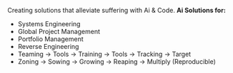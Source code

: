 Creating solutions that alleviate suffering with Ai & Code.
**Ai Solutions for:**
- Systems Engineering
- Global Project Management
- Portfolio Management
- Reverse Engineering
- Teaming -> Tools -> Training -> Tools -> Tracking -> Target
- Zoning -> Sowing -> Growing -> Reaping -> Multiply (Reproducible)
